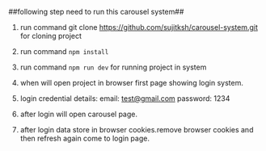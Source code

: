 ##following step need to run this carousel system##

1. run command git clone https://github.com/sujitksh/carousel-system.git for cloning project

2. run command `npm install`

3. run command `npm run dev` for running project in system

4. when will open project in browser first page showing login system.

5. login credential details:
  email: test@gmail.com
  password: 1234

6. after login will open carousel page.

7. after login data store in browser cookies.remove browser cookies and then refresh 
  again come to login page.
